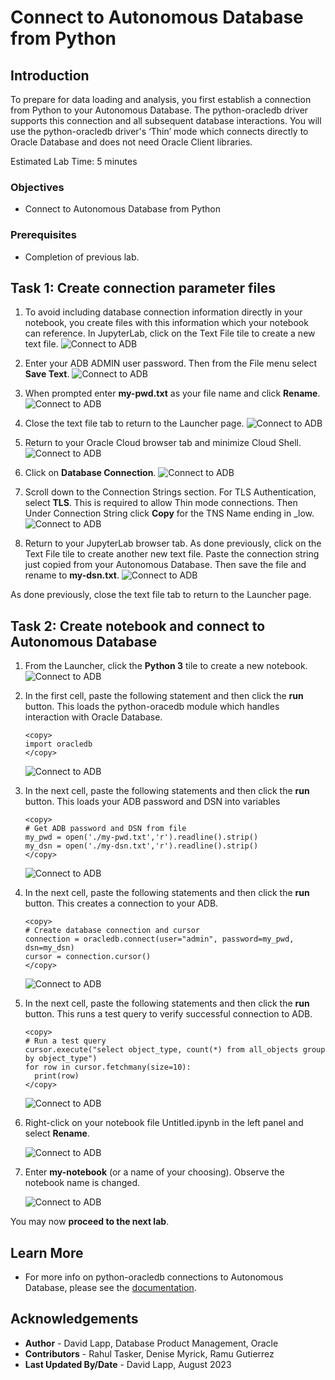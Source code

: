 # Connect to  Autonomous Database from Python


## Introduction

To prepare for data loading and analysis, you first establish a connection from Python to your Autonomous Database. The python-oracledb driver supports this connection and all subsequent database interactions.  You will use the python-oracledb driver's ‘Thin’ mode which connects directly to Oracle Database and does not need Oracle Client libraries. 

Estimated Lab Time: 5 minutes

### Objectives

* Connect to Autonomous Database from Python

### Prerequisites

* Completion of previous lab.

## Task 1: Create connection parameter files

1. To avoid including database connection information directly in your notebook, you create files with this information which your notebook can reference. In JupyterLab, click on the Text File tile to create a new text file. 
  ![Connect to ADB](images/connect-to-adb-01.png)

2. Enter your ADB ADMIN user password. Then from the File menu select **Save Text**. 
  ![Connect to ADB](images/connect-to-adb-02.png)

3. When prompted enter **my-pwd.txt** as your file name and click **Rename**.
  ![Connect to ADB](images/connect-to-adb-03.png)

4. Close the text file tab to return to the Launcher page.
   ![Connect to ADB](images/connect-to-adb-04.png)

5. Return to your Oracle Cloud browser tab and minimize Cloud Shell.
  ![Connect to ADB](images/connect-to-adb-05.png)

1. Click on **Database Connection**.
  ![Connect to ADB](images/connect-to-adb-06.png)

1. Scroll down to the Connection Strings section. For TLS Authentication, select **TLS**. This is required to allow Thin mode connections. Then Under Connection String click **Copy** for the TNS Name ending in \_low.
  ![Connect to ADB](images/connect-to-adb-07.png)

1. Return to your JupyterLab browser tab. As done previously, click on the Text File tile to create another new text file. Paste the connection string just copied from your Autonomous Database. Then save the file and rename to **my-dsn.txt**. 
  ![Connect to ADB](images/connect-to-adb-08.png)

  As done previously, close the text file tab to return to the Launcher page.

## Task 2: Create notebook and connect to Autonomous Database

1. From the Launcher, click the **Python 3** tile to create a new notebook.
  ![Connect to ADB](images/connect-to-adb-09.png)

1. In the first cell, paste the following statement and then click the **run** button. This loads the python-oracedb module which handles interaction with Oracle Database. 

     ```
     <copy>
     import oracledb
     </copy>
     ```
     ![Connect to ADB](images/connect-to-adb-10.png)

2. In the next cell, paste the following statements and then click the **run** button. This loads your ADB password and DSN into variables

     ```
     <copy>
     # Get ADB password and DSN from file
     my_pwd = open('./my-pwd.txt','r').readline().strip()
     my_dsn = open('./my-dsn.txt','r').readline().strip()
     </copy>
     ```
     ![Connect to ADB](images/connect-to-adb-11.png)

3. In the next cell, paste the following statements and then click the **run** button. This creates a connection to your ADB.

     ```
     <copy>
     # Create database connection and cursor
     connection = oracledb.connect(user="admin", password=my_pwd, dsn=my_dsn)
     cursor = connection.cursor()
     </copy>
     ```
     ![Connect to ADB](images/connect-to-adb-12.png)

3. In the next cell, paste the following statements and then click the **run** button. This runs a test query to verify successful connection to ADB.

     ```
     <copy>
     # Run a test query
     cursor.execute("select object_type, count(*) from all_objects group by object_type")
     for row in cursor.fetchmany(size=10):
       print(row)
     </copy>
     ```
     ![Connect to ADB](images/connect-to-adb-13.png)


4. Right-click on your notebook file Untitled.ipynb in the left panel and select **Rename**.

     ![Connect to ADB](images/connect-to-adb-14.png)


5. Enter **my-notebook** (or a name of your choosing). Observe the notebook name is changed.

     ![Connect to ADB](images/connect-to-adb-15.png)

You may now **proceed to the next lab**.

## Learn More
* For more info on python-oracledb connections to Autonomous Database, please see the [documentation](https://python-oracledb.readthedocs.io/en/latest/user_guide/connection_handling.html#connecting-to-oracle-cloud-autonomous-databases).

## Acknowledgements

- **Author** - David Lapp, Database Product Management, Oracle
- **Contributors** - Rahul Tasker, Denise Myrick, Ramu Gutierrez
- **Last Updated By/Date** - David Lapp, August 2023